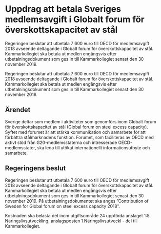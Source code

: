 # Uppdrag att betala Sveriges medlemsavgift i Globalt forum för överskottskapacitet av stål

Regeringen beslutar att utbetala 7 600 euro till OECD för medlemsavgift 2018 avseende deltagande i Globalt forum för överskottskapacitet av stål. Kammarkollegiet ska betala ut medlen engångsvis efter utbetalningsdokument som ges in till Kammarkollegiet senast den 30 november 2019.

Regeringen beslutar att utbetala 7 600 euro till OECD för medlemsavgift 2018 avseende deltagande i Globalt forum för överskottskapacitet av stål. Kammarkollegiet ska betala ut medlen engångsvis efter utbetalningsdokument som ges in till Kammarkollegiet senast den 30 november 2019.

## Ärendet

Sverige deltar som medlem i aktiviteter som genomförs inom Globalt forum för överskottskapacitet av stål (Global forum on steel excess capacity). Syftet med forumet är att stärka kommunikation och samarbete för att förbättra stålmarknadens funktion. Forumet, som faciliteras av OECD med aktivt stöd från G20-medlemsstaterna och intresserade OECD-medlemsstater, ska leda till utökat internationellt informationsutbyte och samarbete.

## Regeringens beslut

Regeringen beslutar att utbetala 7 600 euro till OECD för medlemsavgift 2018 avseende deltagande i Globalt forum för överskottskapacitet av stål. Kammarkollegiet ska betala ut medlen engångsvis efter utbetalningsdokument som ges in till Kammarkollegiet senast den 30 november 2019. På utbetalningsdokumentet ska anges ”Contribution of Sweden for Global forum on steel excess capacity 2018”.

Kostnaden ska belasta det inom utgiftsområde 24 uppförda anslaget 1:5 Näringslivsutveckling, anslagsposten 1 Näringslivsutveckl - del till
Kammarkollegiet.
